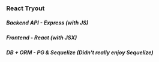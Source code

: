 ### React Tryout

##### Backend API - **Express** (with JS)

##### Frontend - **React** (with JSX)
##### DB + ORM - PG & Sequelize (_Didn't really enjoy Sequelize_)

